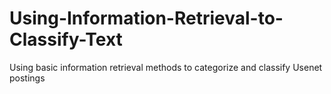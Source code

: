 Using-Information-Retrieval-to-Classify-Text
============================================

Using basic information retrieval methods to categorize and classify Usenet postings
